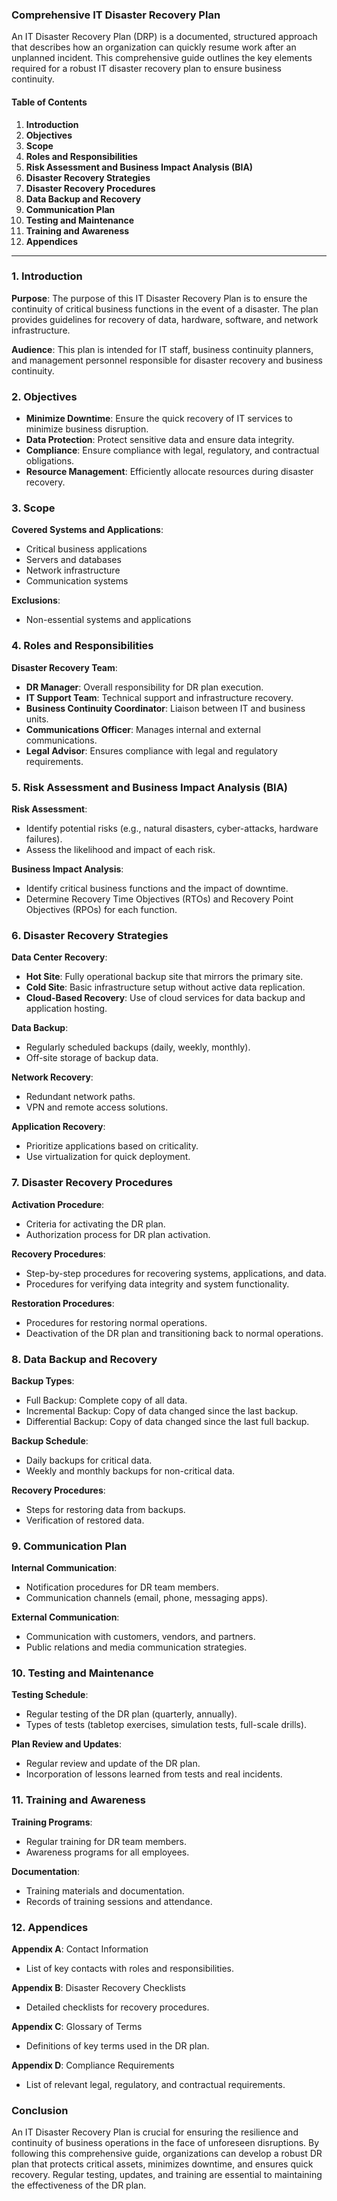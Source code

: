 ### Comprehensive IT Disaster Recovery Plan

An IT Disaster Recovery Plan (DRP) is a documented, structured approach that describes how an organization can quickly resume work after an unplanned incident. This comprehensive guide outlines the key elements required for a robust IT disaster recovery plan to ensure business continuity.

#### Table of Contents

1. **Introduction**
2. **Objectives**
3. **Scope**
4. **Roles and Responsibilities**
5. **Risk Assessment and Business Impact Analysis (BIA)**
6. **Disaster Recovery Strategies**
7. **Disaster Recovery Procedures**
8. **Data Backup and Recovery**
9. **Communication Plan**
10. **Testing and Maintenance**
11. **Training and Awareness**
12. **Appendices**

---

### 1. Introduction

**Purpose**: The purpose of this IT Disaster Recovery Plan is to ensure the continuity of critical business functions in the event of a disaster. The plan provides guidelines for recovery of data, hardware, software, and network infrastructure.

**Audience**: This plan is intended for IT staff, business continuity planners, and management personnel responsible for disaster recovery and business continuity.

### 2. Objectives

- **Minimize Downtime**: Ensure the quick recovery of IT services to minimize business disruption.
- **Data Protection**: Protect sensitive data and ensure data integrity.
- **Compliance**: Ensure compliance with legal, regulatory, and contractual obligations.
- **Resource Management**: Efficiently allocate resources during disaster recovery.

### 3. Scope

**Covered Systems and Applications**:

- Critical business applications
- Servers and databases
- Network infrastructure
- Communication systems

**Exclusions**:

- Non-essential systems and applications

### 4. Roles and Responsibilities

**Disaster Recovery Team**:

- **DR Manager**: Overall responsibility for DR plan execution.
- **IT Support Team**: Technical support and infrastructure recovery.
- **Business Continuity Coordinator**: Liaison between IT and business units.
- **Communications Officer**: Manages internal and external communications.
- **Legal Advisor**: Ensures compliance with legal and regulatory requirements.

### 5. Risk Assessment and Business Impact Analysis (BIA)

**Risk Assessment**:

- Identify potential risks (e.g., natural disasters, cyber-attacks, hardware failures).
- Assess the likelihood and impact of each risk.

**Business Impact Analysis**:

- Identify critical business functions and the impact of downtime.
- Determine Recovery Time Objectives (RTOs) and Recovery Point Objectives (RPOs) for each function.

### 6. Disaster Recovery Strategies

**Data Center Recovery**:

- **Hot Site**: Fully operational backup site that mirrors the primary site.
- **Cold Site**: Basic infrastructure setup without active data replication.
- **Cloud-Based Recovery**: Use of cloud services for data backup and application hosting.

**Data Backup**:

- Regularly scheduled backups (daily, weekly, monthly).
- Off-site storage of backup data.

**Network Recovery**:

- Redundant network paths.
- VPN and remote access solutions.

**Application Recovery**:

- Prioritize applications based on criticality.
- Use virtualization for quick deployment.

### 7. Disaster Recovery Procedures

**Activation Procedure**:

- Criteria for activating the DR plan.
- Authorization process for DR plan activation.

**Recovery Procedures**:

- Step-by-step procedures for recovering systems, applications, and data.
- Procedures for verifying data integrity and system functionality.

**Restoration Procedures**:

- Procedures for restoring normal operations.
- Deactivation of the DR plan and transitioning back to normal operations.

### 8. Data Backup and Recovery

**Backup Types**:

- Full Backup: Complete copy of all data.
- Incremental Backup: Copy of data changed since the last backup.
- Differential Backup: Copy of data changed since the last full backup.

**Backup Schedule**:

- Daily backups for critical data.
- Weekly and monthly backups for non-critical data.

**Recovery Procedures**:

- Steps for restoring data from backups.
- Verification of restored data.

### 9. Communication Plan

**Internal Communication**:

- Notification procedures for DR team members.
- Communication channels (email, phone, messaging apps).

**External Communication**:

- Communication with customers, vendors, and partners.
- Public relations and media communication strategies.

### 10. Testing and Maintenance

**Testing Schedule**:

- Regular testing of the DR plan (quarterly, annually).
- Types of tests (tabletop exercises, simulation tests, full-scale drills).

**Plan Review and Updates**:

- Regular review and update of the DR plan.
- Incorporation of lessons learned from tests and real incidents.

### 11. Training and Awareness

**Training Programs**:

- Regular training for DR team members.
- Awareness programs for all employees.

**Documentation**:

- Training materials and documentation.
- Records of training sessions and attendance.

### 12. Appendices

**Appendix A**: Contact Information

- List of key contacts with roles and responsibilities.

**Appendix B**: Disaster Recovery Checklists

- Detailed checklists for recovery procedures.

**Appendix C**: Glossary of Terms

- Definitions of key terms used in the DR plan.

**Appendix D**: Compliance Requirements

- List of relevant legal, regulatory, and contractual requirements.

### Conclusion

An IT Disaster Recovery Plan is crucial for ensuring the resilience and continuity of business operations in the face of unforeseen disruptions. By following this comprehensive guide, organizations can develop a robust DR plan that protects critical assets, minimizes downtime, and ensures quick recovery. Regular testing, updates, and training are essential to maintaining the effectiveness of the DR plan.